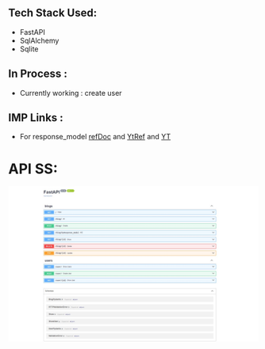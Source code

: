 ## Tech Stack Used:
- FastAPI
- SqlAlchemy
- Sqlite

## In Process : 
- Currently working : create user

## IMP Links : 

- For response_model [refDoc](https://fastapi.tiangolo.com/tutorial/sql-databases/) and [YtRef](https://www.youtube.com/watch?v=7t2alSnE2-I&t=164s) and [YT](https://www.youtube.com/watch?v=nC9ob8xM3AM&t=919s)

# API SS:

![userAndBlogApi](./SwaggerUI_allCrud_apis.jpg)

